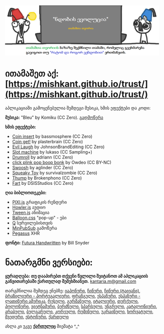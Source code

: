 !["ნდობის ევოლუცია"](https://github.com/mishkant/trust/blob/gh-pages/game_banner.png)

#	ითამაშეთ აქ: [https://mishkant.github.io/trust/](https://mishkant.github.io/trust/)

აპლიკაციაში გამოყენებულია შემდეგი მუსიკა, ხმის ეფექტები და კოდი:

**მუსიკა:** "Bleu" by Komiku (CC Zero). [გადმოწერა](http://freemusicarchive.org/music/Komiku/Its_time_for_adventure_/)

**ხმის ეფექტები:**

* [Coin insert](https://freesound.org/people/bassmosphere/sounds/384700/) by bassmosphere (CC Zero)
* [Coin get!](https://freesound.org/people/plasterbrain/sounds/242857/) by plasterbrain (CC Zero)
* [Evil Laugh](https://freesound.org/people/JohnsonBrandEditing/sounds/173933/) by JohnsonBrandEditing (CC Zero)
* [Slot machine](https://freesound.org/people/lukaso/sounds/69689/) by lukaso (CC Sampling+)
* [Drumroll](https://freesound.org/people/adriann/sounds/191718/) by adriann (CC Zero)
* [click plink pop boop bonk](https://freesound.org/people/Owdeo/sounds/116653/) by Owdeo (CC BY-NC)
* [Swoosh](https://freesound.org/people/aglinder/sounds/264468/) by aglinder (CC Zero)
* [Squeaky Toy](https://freesound.org/people/survivalzombie/sounds/240015/) by survivalzombie (CC Zero)
* [Thump](https://freesound.org/people/Brokenphono/sounds/344149/) by Brokenphono (CC Zero)
* [Fart](https://freesound.org/people/DSISStudios/sounds/241000/) by DSISStudios (CC Zero)

**ღია ბიბლიოთეკები:**

* [PIXI.js](http://www.pixijs.com/) გრაფიკის რენდერი
* [Howler.js](https://howlerjs.com/) აუდიო
* [Tween.js](http://www.createjs.com/tweenjs) ანიმაცია
* [Balloon.css](https://kazzkiq.github.io/balloon.css/) "pop-up" - ები
* [Q](https://github.com/kriskowal/q/) სურვილებისთვის
* [MinPubSub](https://github.com/daniellmb/MinPubSub) გამოწერა
* [Pegasus](https://github.com/typicode/pegasus) XHR

**ფონტი:** [Futura Handwritten](http://www.dafont.com/futurahandwritten.font) by Bill Snyder

#	ნათარგმნი ვერსიები:

**ყურადღება: თუ დააპირებთ თქვენი წვლილი შეიტანოთ ამ აპლიკაციის განვითარებაში ქართულად შემეხმიანეთ.** [kantaria.m@gmail.com](mailto:kantaria.m@gmail.com)

თარგმნილია შემდეგ ენებზე:
[იაპონური](https://htlife.github.io/trust_jp/),
[ჩინური](https://sekai.co/trust/),
[ჩინური (ტაივანი)](https://audreyt.github.io/trust-zh-TW/),
[ბრაზილიური - პორტუგალიური](https://brunolemos.github.io/trust/),
[ფრანგული](https://ayowel.github.io/trust/),
[ესპანური](https://ccamara.github.io/trust/),
[ესპანური - ლათინური ამერიკა](https://maeriens.github.io/trust/),
[რუსული](https://notdotteam.github.io/trust/),
[გერმანული](https://jkoelling.github.io/trust/),
[იტალიური](https://lvdt.github.io/trust/),
[თურქული](https://osaatcioglu.github.io/trust),
[პოლონური](https://sin.github.io/trust/),
[ვიეტნამური](https://nghiatt90.github.io/trust-vn/),
[ბერძნული](https://lightspot21.github.io/trust/),
[სპარსული](https://hamed.github.io/trust/),
[უნგრული](http://ncase.me/trust-hu/),
[კატალონიური](https://fbricart.github.io/trust/),
[არაბული](https://mudaraljundi.github.io/trust/),
[ბულგარული](http://ncase.me/trust-bg/),
[კორეული](https://osori.github.io/trust-ko/),
[რუმინული](https://enfactorial.github.io/trust/),
[უკრაინული](https://yaroslav-f.github.io/trust/),
[ხორვატული](http://www.varljiv.org/evolucija-povjerenja/index.html),
[შვედური](http://trust.alicedarner.se/),
[ესტონური](http://ncase.me/trust-et/),
[ქართული](https://mishkant.github.io/trust/)

ახლა კი უკვე [**ქართულიც**](https://mishkant.github.io/trust/) მიემატა ^_^
